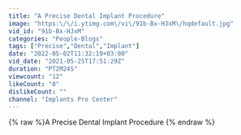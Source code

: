 ```yaml
---
title: "A Precise Dental Implant Procedure"
image: "https:\/\/i.ytimg.com\/vi\/91b-Bx-HJxM\/hqdefault.jpg"
vid_id: "91b-Bx-HJxM"
categories: "People-Blogs"
tags: ["Precise","Dental","Implant"]
date: "2022-05-02T11:32:19+03:00"
vid_date: "2021-05-25T17:51:29Z"
duration: "PT2M24S"
viewcount: "12"
likeCount: "0"
dislikeCount: ""
channel: "Implants Pro Center"
---
```

{% raw %}A Precise Dental Implant Procedure {% endraw %}
